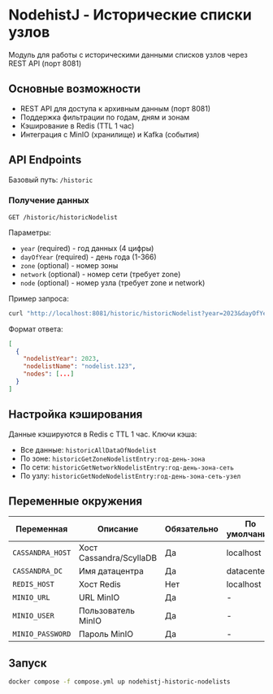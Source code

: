 # NodehistJ - Исторические списки узлов

Модуль для работы с историческими данными списков узлов через REST API (порт 8081)

## Основные возможности

- REST API для доступа к архивным данным (порт 8081)
- Поддержка фильтрации по годам, дням и зонам
- Кэширование в Redis (TTL 1 час)
- Интеграция с MinIO (хранилище) и Kafka (события)

## API Endpoints

Базовый путь: `/historic`

### Получение данных

`GET /historic/historicNodelist`

Параметры:

- `year` (required) - год данных (4 цифры)
- `dayOfYear` (required) - день года (1-366)
- `zone` (optional) - номер зоны
- `network` (optional) - номер сети (требует zone)
- `node` (optional) - номер узла (требует zone и network)

Пример запроса:

```bash
curl "http://localhost:8081/historic/historicNodelist?year=2023&dayOfYear=150"
```

Формат ответа:

```json
[
  {
    "nodelistYear": 2023,
    "nodelistName": "nodelist.123",
    "nodes": [...]
  }
]
```

## Настройка кэширования

Данные кэшируются в Redis с TTL 1 час. Ключи кэша:

- Все данные: `historicAllDataOfNodelist`
- По зоне: `historicGetZoneNodelistEntry:год-день-зона`
- По сети: `historicGetNetworkNodelistEntry:год-день-зона-сеть`
- По узлу: `historicGetNodeNodelistEntry:год-день-зона-сеть-узел`

## Переменные окружения

| Переменная | Описание | Обязательно | По умолчанию |
|------------|----------|-------------|--------------|
| `CASSANDRA_HOST` | Хост Cassandra/ScyllaDB | Да | localhost |
| `CASSANDRA_DC` | Имя датацентра | Да | datacenter1 |
| `REDIS_HOST` | Хост Redis | Нет | localhost |
| `MINIO_URL` | URL MinIO | Да | - |
| `MINIO_USER` | Пользователь MinIO | Да | - |
| `MINIO_PASSWORD` | Пароль MinIO | Да | - |

## Запуск

```bash
docker compose -f compose.yml up nodehistj-historic-nodelists
```
